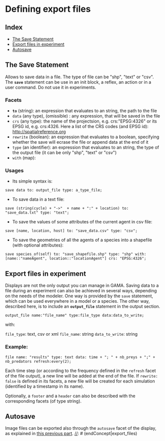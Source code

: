 [//]: # (startConcept|export_files)
# Defining export files

## Index

* [The Save Statement](#the-save-statement)
* [Export files in experiment](#export-files-in-experiment)
* [Autosave](#autosave)

## The Save Statement

Allows to save data in a file. The type of file can be "shp", "text" or "csv". The **`save`** statement can be use in an init block, a reflex, an action or in a user command. Do not use it in experiments.

### Facets 

  * **`to`** (string): an expression that evaluates to an string, the path to the file
  * `data` (any type), (omissible) : any expression, that will be saved in the file
  * `crs` (any type): the name of the projectsion, e.g. crs:"EPSG:4326" or its EPSG id, e.g. crs:4326. Here a list of the CRS codes (and EPSG id): http://spatialreference.org
  * `rewrite` (boolean): an expression that evaluates to a boolean, specifying whether the save will ecrase the file or append data at the end of it
  * `type` (an identifier): an expression that evaluates to an string, the type of the output file (it can be only "shp", "text" or "csv")
  * `with` (map):  

### Usages

* Its simple syntax is:

```
save data to: output_file type: a_type_file;
```


* To save data in a text file:

```
save (string(cycle) + "->"  + name + ":" + location) to: "save_data.txt" type: "text";
```


* To save the values of some attributes of the current agent in csv file:

```
save [name, location, host] to: "save_data.csv" type: "csv";
```


* To save the geometries of all the agents of a species into a shapefile (with optional attributes):

```
save species_of(self) to: "save_shapefile.shp" type: "shp" with: [name::"nameAgent", location::"locationAgent"] crs: "EPSG:4326";
```

## Export files in experiment

Displays are not the only output you can manage in GAMA. Saving data to a file during an experiment can also be achieved in several ways, depending on the needs of the modeler. One way is provided by the `save` statement, which can be used everywhere in a model or a species. The other way, described here, is to include an **`output_file`** statement in the output section.

```
output_file name:"file_name" type:file_type data:data_to_write; 
```

with:

`file_type`: text, csv or xml
`file_name`: string
`data_to_write`: string

### Example:

```
file name: "results" type: text data: time + "; " + nb_preys + ";" + nb_predators refresh:every(2);  
```

Each time step (or according to the frequency defined in the `refresh` facet of the file output), a new line will be added at the end of the file. If `rewrite: false` is defined in its facets, a new file will be created for each simulation (identified by a timestamp in its name).

Optionally, a `footer` and a `header` can also be described with the corresponding facets (of type string).

## Autosave

Image files can be exported also through the `autosave` facet of the display, as explained in [this previous part](DefiningDisplaysGeneralities#displays-and-layers).
[//]: # (endConcept|export_files)